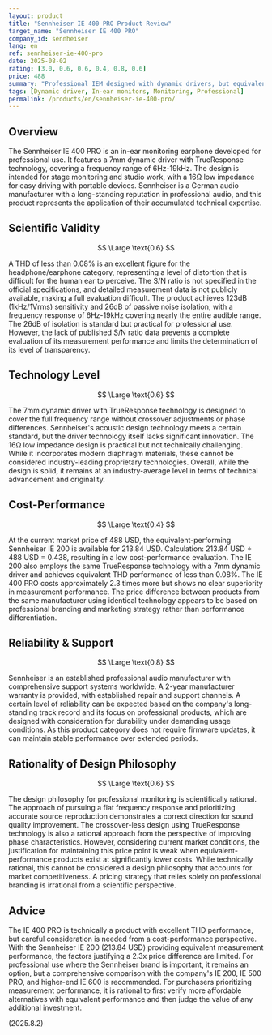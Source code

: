 ```yaml
---
layout: product
title: "Sennheiser IE 400 PRO Product Review"
target_name: "Sennheiser IE 400 PRO"
company_id: sennheiser
lang: en
ref: sennheiser-ie-400-pro
date: 2025-08-02
rating: [3.0, 0.6, 0.6, 0.4, 0.8, 0.6]
price: 488
summary: "Professional IEM designed with dynamic drivers, but equivalent performance products are available at significantly lower prices in the current market."
tags: [Dynamic driver, In-ear monitors, Monitoring, Professional]
permalink: /products/en/sennheiser-ie-400-pro/
---
```

## Overview

The Sennheiser IE 400 PRO is an in-ear monitoring earphone developed for professional use. It features a 7mm dynamic driver with TrueResponse technology, covering a frequency range of 6Hz-19kHz. The design is intended for stage monitoring and studio work, with a 16Ω low impedance for easy driving with portable devices. Sennheiser is a German audio manufacturer with a long-standing reputation in professional audio, and this product represents the application of their accumulated technical expertise.

## Scientific Validity

$$ \Large \text{0.6} $$

A THD of less than 0.08% is an excellent figure for the headphone/earphone category, representing a level of distortion that is difficult for the human ear to perceive. The S/N ratio is not specified in the official specifications, and detailed measurement data is not publicly available, making a full evaluation difficult. The product achieves 123dB (1kHz/1Vrms) sensitivity and 26dB of passive noise isolation, with a frequency response of 6Hz-19kHz covering nearly the entire audible range. The 26dB of isolation is standard but practical for professional use. However, the lack of published S/N ratio data prevents a complete evaluation of its measurement performance and limits the determination of its level of transparency.

## Technology Level

$$ \Large \text{0.6} $$

The 7mm dynamic driver with TrueResponse technology is designed to cover the full frequency range without crossover adjustments or phase differences. Sennheiser's acoustic design technology meets a certain standard, but the driver technology itself lacks significant innovation. The 16Ω low impedance design is practical but not technically challenging. While it incorporates modern diaphragm materials, these cannot be considered industry-leading proprietary technologies. Overall, while the design is solid, it remains at an industry-average level in terms of technical advancement and originality.

## Cost-Performance

$$ \Large \text{0.4} $$

At the current market price of 488 USD, the equivalent-performing Sennheiser IE 200 is available for 213.84 USD. Calculation: 213.84 USD ÷ 488 USD = 0.438, resulting in a low cost-performance evaluation. The IE 200 also employs the same TrueResponse technology with a 7mm dynamic driver and achieves equivalent THD performance of less than 0.08%. The IE 400 PRO costs approximately 2.3 times more but shows no clear superiority in measurement performance. The price difference between products from the same manufacturer using identical technology appears to be based on professional branding and marketing strategy rather than performance differentiation.

## Reliability & Support

$$ \Large \text{0.8} $$

Sennheiser is an established professional audio manufacturer with comprehensive support systems worldwide. A 2-year manufacturer warranty is provided, with established repair and support channels. A certain level of reliability can be expected based on the company's long-standing track record and its focus on professional products, which are designed with consideration for durability under demanding usage conditions. As this product category does not require firmware updates, it can maintain stable performance over extended periods.

## Rationality of Design Philosophy

$$ \Large \text{0.6} $$

The design philosophy for professional monitoring is scientifically rational. The approach of pursuing a flat frequency response and prioritizing accurate source reproduction demonstrates a correct direction for sound quality improvement. The crossover-less design using TrueResponse technology is also a rational approach from the perspective of improving phase characteristics. However, considering current market conditions, the justification for maintaining this price point is weak when equivalent-performance products exist at significantly lower costs. While technically rational, this cannot be considered a design philosophy that accounts for market competitiveness. A pricing strategy that relies solely on professional branding is irrational from a scientific perspective.

## Advice

The IE 400 PRO is technically a product with excellent THD performance, but careful consideration is needed from a cost-performance perspective. With the Sennheiser IE 200 (213.84 USD) providing equivalent measurement performance, the factors justifying a 2.3x price difference are limited. For professional use where the Sennheiser brand is important, it remains an option, but a comprehensive comparison with the company's IE 200, IE 500 PRO, and higher-end IE 600 is recommended. For purchasers prioritizing measurement performance, it is rational to first verify more affordable alternatives with equivalent performance and then judge the value of any additional investment.

(2025.8.2)
